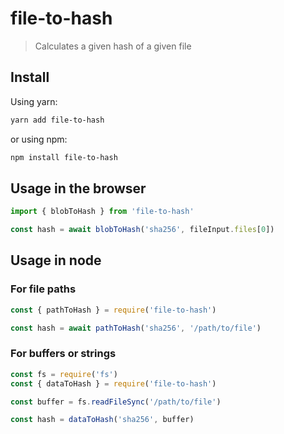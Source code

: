 # file-to-hash

> Calculates a given hash of a given file

## Install

Using yarn:
```sh
yarn add file-to-hash
```

or using npm:
```sh
npm install file-to-hash
```

## Usage in the browser
```javascript
import { blobToHash } from 'file-to-hash'

const hash = await blobToHash('sha256', fileInput.files[0])
```

## Usage in node

### For file paths
```javascript
const { pathToHash } = require('file-to-hash')

const hash = await pathToHash('sha256', '/path/to/file')
```

### For buffers or strings
```javascript
const fs = require('fs')
const { dataToHash } = require('file-to-hash')

const buffer = fs.readFileSync('/path/to/file')

const hash = dataToHash('sha256', buffer)
```
